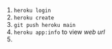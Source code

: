 1. `heroku login`
2. `heroku create` 
3. `git push heroku main`
4. `heroku app:info` to view *web url*
5. 